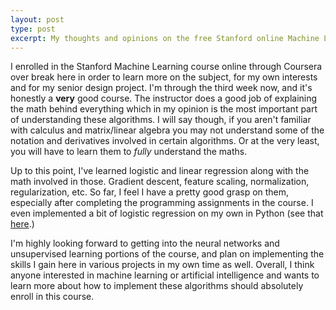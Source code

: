 ```yaml
---
layout: post
type: post
excerpt: My thoughts and opinions on the free Stanford online Machine Learning course provided by Coursera
---
```


I enrolled in the Stanford Machine Learning course online through Coursera over break here in order to learn more on the subject, for my own interests and for my senior design project. I'm through the third week now, and it's honestly a **very** good course. The instructor does a good job of explaining the math behind everything which in my opinion is the most important part of understanding these algorithms. I will say though, if you aren't familiar with calculus and matrix/linear algebra you may not understand some of the notation and derivatives involved in certain algorithms. Or at the very least, you will have to learn them to *fully* understand the maths.

Up to this point, I've learned logistic and linear regression along with the math involved in those. Gradient descent, feature scaling, normalization, regularization, etc. So far, I feel I have a pretty good grasp on them, especially after completing the programming assignments in the course. I even implemented a bit of logistic regression on my own in Python (see that [here](https://github.com/jpollmann102/wine-predictor).)

I'm highly looking forward to getting into the neural networks and unsupervised learning portions of the course, and plan on implementing the skills I gain here in various projects in my own time as well. Overall, I think anyone interested in machine learning or artificial intelligence and wants to learn more about how to implement these algorithms should absolutely enroll in this course.
